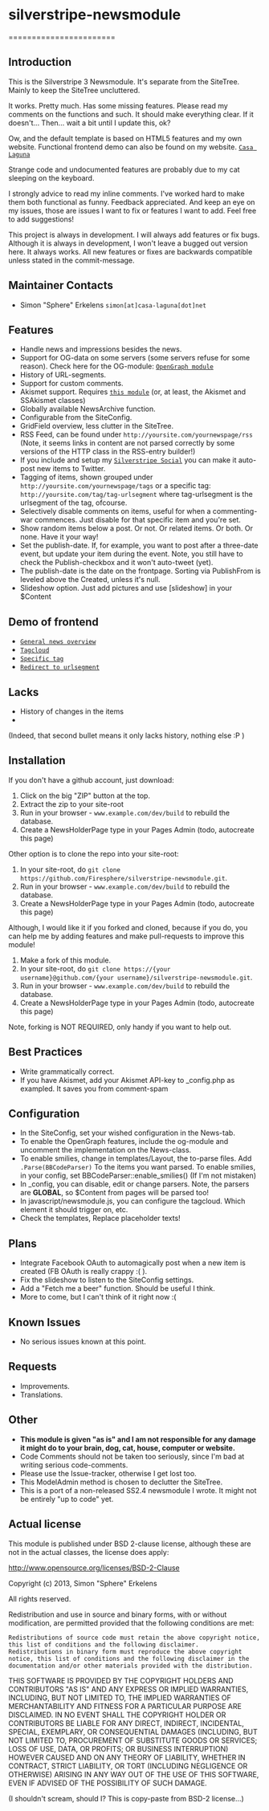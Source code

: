 # silverstripe-newsmodule
=======================

## Introduction

This is the Silverstripe 3 Newsmodule. It's separate from the SiteTree.
Mainly to keep the SiteTree uncluttered. 

It works. Pretty much. Has some missing features. Please read my comments on the functions and such. It should make everything clear.
If it doesn't... Then... wait a bit until I update this, ok?

Ow, and the default template is based on HTML5 features and my own website. Functional frontend demo can also be found on my website. [`Casa Laguna`](http://casa-laguna.net/all-the-news)

Strange code and undocumented features are probably due to my cat sleeping on the keyboard.

I strongly advice to read my inline comments. I've worked hard to make them both functional as funny. Feedback appreciated.
And keep an eye on my issues, those are issues I want to fix or features I want to add. Feel free to add suggestions!

This project is always in development. I will always add features or fix bugs. Although it is always in development, I won't leave a bugged out version here. It always works.
All new features or fixes are backwards compatible unless stated in the commit-message.

## Maintainer Contacts

* Simon "Sphere" Erkelens `simon[at]casa-laguna[dot]net`

## Features

* Handle news and impressions besides the news.
* Support for OG-data on some servers (some servers refuse for some reason). Check here for the OG-module: [`OpenGraph module`](https://github.com/tractorcow/silverstripe-opengraph)
* History of URL-segments.
* Support for custom comments.
* Akismet support. Requires [`this module`](https://github.com/i-lateral/silverstipe-akismet) (or, at least, the Akismet and SSAkismet classes)
* Globally available NewsArchive function.
* Configurable from the SiteConfig.
* GridField overview, less clutter in the SiteTree.
* RSS Feed, can be found under `http://yoursite.com/yournewspage/rss` (Note, it seems links in content are not parsed correctly by some versions of the HTTP class in the RSS-entry builder!)
* If you include and setup my [`Silverstripe Social`](https://github.com/Firesphere/silverstripe-social) you can make it auto-post new items to Twitter.
* Tagging of items, shown grouped under `http://yoursite.com/yournewspage/tags` or a specific tag: `http://yoursite.com/tag/tag-urlsegment` where tag-urlsegment is the urlsegment of the tag, ofcourse.
* Selectively disable comments on items, useful for when a commenting-war commences. Just disable for that specific item and you're set.
* Show random items below a post. Or not. Or related items. Or both. Or none. Have it your way!
* Set the publish-date. If, for example, you want to post after a three-date event, but update your item during the event. Note, you still have to check the Publish-checkbox and it won't auto-tweet (yet).
* The publish-date is the date on the frontpage. Sorting via PublishFrom is leveled above the Created, unless it's null.
* Slideshow option. Just add pictures and use [slideshow] in your $Content

## Demo of frontend

* [`General news overview`](http://casa-laguna.net/all-the-news)
* [`Tagcloud`](http://casa-laguna.net/all-the-news/tags)
* [`Specific tag`](http://casa-laguna.net/all-the-news/tag/sphere)
* [`Redirect to urlsegment`](http://casa-laguna.net/all-the-news/show/1)

## Lacks

* History of changes in the items
* 

(Indeed, that second bullet means it only lacks history, nothing else :P )

## Installation

If you don't have a github account, just download:
 1. Click on the big "ZIP" button at the top.
 2. Extract the zip to your site-root
 3. Run in your browser - `www.example.com/dev/build` to rebuild the database. 
 4. Create a NewsHolderPage type in your Pages Admin (todo, autocreate this page)

Other option is to clone the repo into your site-root:
 1.  In your site-root, do `git clone https://github.com/Firesphere/silverstripe-newsmodule.git`. 
 2.  Run in your browser - `www.example.com/dev/build` to rebuild the database. 
 3.  Create a NewsHolderPage type in your Pages Admin (todo, autocreate this page)

Although, I would like it if you forked and cloned, because if you do, you can help me by adding features and make pull-requests to improve this module!
 1.  Make a fork of this module.
 2.  In your site-root, do `git clone https://{your username}@github.com/{your username}/silverstripe-newsmodule.git`. 
 3.  Run in your browser - `www.example.com/dev/build` to rebuild the database. 
 4.  Create a NewsHolderPage type in your Pages Admin (todo, autocreate this page)

Note, forking is NOT REQUIRED, only handy if you want to help out.

## Best Practices

* Write grammatically correct.
* If you have Akismet, add your Akismet API-key to _config.php as exampled. It saves you from comment-spam

## Configuration

* In the SiteConfig, set your wished configuration in the News-tab.
* To enable the OpenGraph features, include the og-module and uncomment the implementation on the News-class.
* To enable smilies, change in templates/Layout, the to-parse files. Add ```.Parse(BBCodeParser)``` To the items you want parsed. To enable smilies, in your config, set BBCodeParser::enable_smilies() (If I'm not mistaken)
* In _config, you can disable, edit or change parsers. Note, the parsers are **GLOBAL**, so $Content from pages will be parsed too!
* In javascript/newsmodule.js, you can configure the tagcloud. Which element it should trigger on, etc.
* Check the templates, Replace placeholder texts!

## Plans

* Integrate Facebook OAuth to automagically post when a new item is created (FB OAuth is really crappy :( ).
* Fix the slideshow to listen to the SiteConfig settings.
* Add a "Fetch me a beer" function. Should be useful I think.
* More to come, but I can't think of it right now :(

## Known Issues

* No serious issues known at this point.

## Requests

* Improvements.
* Translations.

## Other

* **This module is given "as is" and I am not responsible for any damage it might do to your brain, dog, cat, house, computer or website.**
* Code Comments should not be taken too seriously, since I'm bad at writing serious code-comments.
* Please use the Issue-tracker, otherwise I get lost too.
* This ModelAdmin method is chosen to declutter the SiteTree.
* This is a port of a non-released SS2.4 newsmodule I wrote. It might not be entirely "up to code" yet.

## Actual license

This module is published under BSD 2-clause license, although these are not in the actual classes, the license does apply:

http://www.opensource.org/licenses/BSD-2-Clause

Copyright (c) 2013, Simon "Sphere" Erkelens

All rights reserved.

Redistribution and use in source and binary forms, with or without modification, are permitted provided that the following conditions are met:

    Redistributions of source code must retain the above copyright notice, this list of conditions and the following disclaimer.
    Redistributions in binary form must reproduce the above copyright notice, this list of conditions and the following disclaimer in the documentation and/or other materials provided with the distribution.

THIS SOFTWARE IS PROVIDED BY THE COPYRIGHT HOLDERS AND CONTRIBUTORS "AS IS" AND ANY EXPRESS OR IMPLIED WARRANTIES, INCLUDING, BUT NOT LIMITED TO, THE IMPLIED WARRANTIES OF MERCHANTABILITY AND FITNESS FOR A PARTICULAR PURPOSE ARE DISCLAIMED. IN NO EVENT SHALL THE COPYRIGHT HOLDER OR CONTRIBUTORS BE LIABLE FOR ANY DIRECT, INDIRECT, INCIDENTAL, SPECIAL, EXEMPLARY, OR CONSEQUENTIAL DAMAGES (INCLUDING, BUT NOT LIMITED TO, PROCUREMENT OF SUBSTITUTE GOODS OR SERVICES; LOSS OF USE, DATA, OR PROFITS; OR BUSINESS INTERRUPTION) HOWEVER CAUSED AND ON ANY THEORY OF LIABILITY, WHETHER IN CONTRACT, STRICT LIABILITY, OR TORT (INCLUDING NEGLIGENCE OR OTHERWISE) ARISING IN ANY WAY OUT OF THE USE OF THIS SOFTWARE, EVEN IF ADVISED OF THE POSSIBILITY OF SUCH DAMAGE.


(I shouldn't scream, should I? This is copy-paste from BSD-2 license...)

